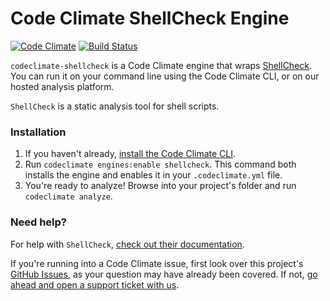 # Code Climate ShellCheck Engine

[![Code Climate](https://codeclimate.com/github/filib/codeclimate-shellcheck/badges/gpa.svg)](https://codeclimate.com/github/filib/codeclimate-shellcheck)
[![Build Status](https://travis-ci.org/mcfilib/codeclimate-shellcheck.svg?branch=master)](https://travis-ci.org/mcfilib/codeclimate-shellcheck)

`codeclimate-shellcheck` is a Code Climate engine that wraps
[ShellCheck](http://www.shellcheck.net/). You can run it on your
command line using the Code Climate CLI, or on our hosted analysis
platform.

`ShellCheck` is a static analysis tool for shell scripts.

### Installation

1. If you haven't already, [install the Code Climate CLI](https://github.com/codeclimate/codeclimate).
2. Run `codeclimate engines:enable shellcheck`. This command both installs the engine and enables it in your `.codeclimate.yml` file.
3. You're ready to analyze! Browse into your project's folder and run `codeclimate analyze`.

### Need help?

For help with `ShellCheck`,
[check out their documentation](http://www.shellcheck.net/).

If you're running into a Code Climate issue, first look over this
project's
[GitHub Issues](https://github.com/filib/codeclimate-shellcheck),
as your question may have already been covered. If not,
[go ahead and open a support ticket with us](https://codeclimate.com/help).
